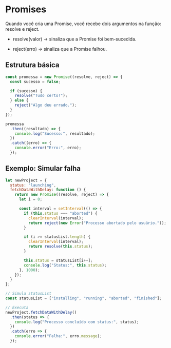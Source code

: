# Promises

Quando você cria uma Promise, você recebe dois argumentos na função: resolve e reject.

- resolve(valor) → sinaliza que a Promise foi bem-sucedida.

- reject(erro) → sinaliza que a Promise falhou.

## Estrutura básica

```js
const promessa = new Promise((resolve, reject) => {
  const sucesso = false;

  if (sucesso) {
    resolve("Tudo certo!");
  } else {
    reject("Algo deu errado.");
  }
});

promessa
  .then((resultado) => {
    console.log("Sucesso:", resultado);
  })
  .catch((erro) => {
    console.error("Erro:", erro);
  });
```

## Exemplo: Simular falha

```js
let newProject = {
  status: "launching",
  fetchDataWithDelay: function () {
    return new Promise((resolve, reject) => {
      let i = 0;

      const interval = setInterval(() => {
        if (this.status === "aborted") {
          clearInterval(interval);
          return reject(new Error("Processo abortado pelo usuário."));
        }

        if (i >= statusList.length) {
          clearInterval(interval);
          return resolve(this.status);
        }

        this.status = statusList[i++];
        console.log("Status:", this.status);
      }, 1000);
    });
  }
};

// Simula statusList
const statusList = ["installing", "running", "aborted", "finished"];

// Executa
newProject.fetchDataWithDelay()
  .then(status => {
    console.log("Processo concluído com status:", status);
  })
  .catch(erro => {
    console.error("Falha:", erro.message);
  });
```
